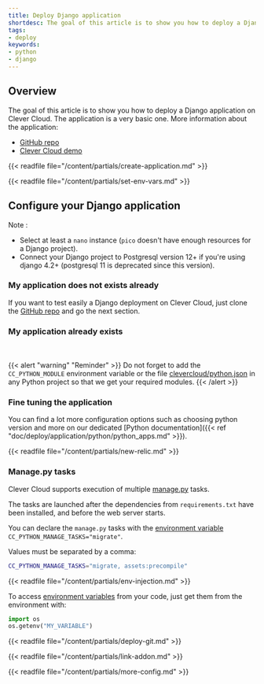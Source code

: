```yaml
---
title: Deploy Django application
shortdesc: The goal of this article is to show you how to deploy a Django application on Clever Cloud.
tags:
- deploy
keywords:
- python
- django
---
```



## Overview

The goal of this article is to show you how to deploy a Django application on Clever Cloud.
The application is a very basic one. More information about the application:  

*  [GitHub repo](https://github.com/CleverCloud/django-example)
*  [Clever Cloud demo](https://django.cleverapps.io/)

{{< readfile file="/content/partials/create-application.md" >}}

{{< readfile file="/content/partials/set-env-vars.md" >}}

## Configure your Django application

Note : 
- Select at least a `nano` instance (`pico` doesn't have enough resources for a Django project).
- Connect your Django project to Postgresql version 12+ if you're using django 4.2+ (postgresql 11 is deprecated since this version).

### My application does not exists already

If you want to test easily a Django deployment on Clever Cloud, just clone the [GitHub repo](https://github.com/CleverCloud/django-example) and go the next section.

### My application already exists

<br/><br/>
{{< alert "warning" "Reminder" >}}
  Do not forget to add the `CC_PYTHON_MODULE` environment variable  or the file [clevercloud/python.json](https://github.com/CleverCloud/django-example/blob/master/clevercloud/python.json) in any Python project so that we get your required modules.
{{< /alert >}}

### Fine tuning the application

You can find a lot more configuration options such as choosing python version and more on our dedicated [Python documentation]({{< ref "doc/deploy/application/python/python_apps.md" >}}).

{{< readfile file="/content/partials/new-relic.md" >}}

### Manage.py tasks

Clever Cloud supports execution of multiple [manage.py](https://docs.djangoproject.com/fr/3.2/ref/django-admin/) tasks.

The tasks are launched after the dependencies from `requirements.txt` have been installed, and before the web server starts.

You can declare the `manage.py` tasks with the [environment variable](#setting-up-environment-variables-on-clever-cloud) `CC_PYTHON_MANAGE_TASKS="migrate"`.

Values must be separated by a comma:

```bash
CC_PYTHON_MANAGE_TASKS="migrate, assets:precompile"
```

{{< readfile file="/content/partials/env-injection.md" >}}

To access [environment variables](#setting-up-environment-variables-on-clever-cloud) from your code, just get them from the environment with:

```python
import os
os.getenv("MY_VARIABLE")
```

{{< readfile file="/content/partials/deploy-git.md" >}}

{{< readfile file="/content/partials/link-addon.md" >}}

{{< readfile file="/content/partials/more-config.md" >}}

